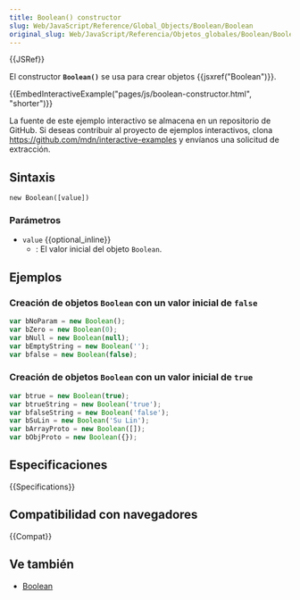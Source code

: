 ```yaml
---
title: Boolean() constructor
slug: Web/JavaScript/Reference/Global_Objects/Boolean/Boolean
original_slug: Web/JavaScript/Referencia/Objetos_globales/Boolean/Boolean
---
```


{{JSRef}}

El constructor **`Boolean()`** se usa para crear objetos {{jsxref("Boolean")}}.

{{EmbedInteractiveExample("pages/js/boolean-constructor.html", "shorter")}}

La fuente de este ejemplo interactivo se almacena en un repositorio de GitHub. Si deseas contribuir al proyecto de ejemplos interactivos, clona <https://github.com/mdn/interactive-examples> y envíanos una solicitud de extracción.

## Sintaxis

```
new Boolean([value])
```

### Parámetros

- `value` {{optional_inline}}
  - : El valor inicial del objeto `Boolean`.

## Ejemplos

### Creación de objetos `Boolean` con un valor inicial de `false`

```js
var bNoParam = new Boolean();
var bZero = new Boolean(0);
var bNull = new Boolean(null);
var bEmptyString = new Boolean('');
var bfalse = new Boolean(false);
```

### Creación de objetos `Boolean` con un valor inicial de `true`

```js
var btrue = new Boolean(true);
var btrueString = new Boolean('true');
var bfalseString = new Boolean('false');
var bSuLin = new Boolean('Su Lin');
var bArrayProto = new Boolean([]);
var bObjProto = new Boolean({});
```

## Especificaciones

{{Specifications}}

## Compatibilidad con navegadores

{{Compat}}

## Ve también

- [Boolean](/es/docs/Glossary/Boolean)
